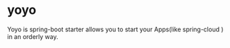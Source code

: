 # yoyo
Yoyo is spring-boot starter allows you to start your Apps(like spring-cloud ) in an orderly way.

